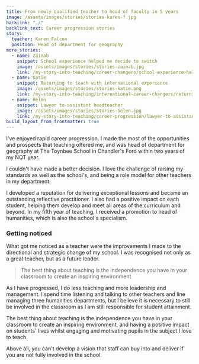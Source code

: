 ```yaml
---
title: From newly qualified teacher to head of faculty in 5 years
image: /assets/images/stories/stories-karen-f.jpg
backlink: "./"
backlink_text: Career progression stories
story:
  teacher: Karen Falcon
  position: Head of department for geography
more_stories:
  - name: Zainab
    snippet: School experience helped me decide to switch
    image: /assets/images/stories/stories-zainab.jpg
    link: /my-story-into-teaching/career-changers/school-experience-helped-me-decide-to-switch
  - name: Katie
    snippet: Returning to teach with international experience
    image: /assets/images/stories/stories-katie.png
    link: /my-story-into-teaching/international-career-changers/returning-to-teaching-with-international-experience
  - name: Helen
    snippet: Lawyer to assistant headteacher
    image: /assets/images/stories/stories-helen.jpg
    link: /my-story-into-teaching/career-progression/lawyer-to-assistant-teacher
build_layout_from_frontmatter: true
---
```


I've enjoyed rapid career progression. I made the most of the opportunities and prospects that teaching offered me, and was head of department for geography at The Toynbee School in Chandler's Ford within two years of my NQT year.

I couldn't have made a better decision. I love the challenge of raising my standards as well as the school's, and being a role model for other teachers in my department.

I developed a reputation for delivering exceptional lessons and became an outstanding reflective practitioner. I also had a positive impact on each student, helping them develop and meet all areas of the curriculum and beyond. In my fifth year of teaching, I received a promotion to head of humanities, which is also the school's specialism.

### Getting noticed

What got me noticed as a teacher were the improvements I made to the directional and strategic change of my school. I was recognised not only as a great teacher, but as a future leader.

> The best thing about teaching is the independence you have in your classroom to create an inspiring environment

As I have progressed, I do less teaching and more leadership and management. I spend time listening and talking to other teachers and line managing three humanities departments, but I believe it is necessary to still be involved in the classroom as I am still responsible for student attainment.

The best thing about teaching is the independence you have in your classroom to create an inspiring environment, and having a positive impact on students' lives whilst engaging and motivating pupils in the subject I love to teach.

Above all, you can't develop a vision that staff can buy into and deliver if you are not fully involved in the school.
